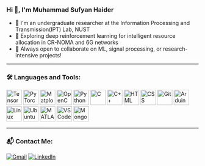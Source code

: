 ### Hi 👋, I'm Muhammad Sufyan Haider

- 📖 I'm an undergraduate researcher at the Information Processing and Transmission(IPT) Lab, NUST  
- 🧠 Exploring deep reinforcement learning for intelligent resource allocation in CR-NOMA and 6G networks  
- 🤝 Always open to collaborate on ML, signal processing, or research-intensive projects!

---

### 🛠️ Languages and Tools:

<p align="left">
  <img src="https://www.vectorlogo.zone/logos/tensorflow/tensorflow-icon.svg" alt="TensorFlow" width="40"/>
  <img src="https://www.vectorlogo.zone/logos/pytorch/pytorch-icon.svg" alt="PyTorch" width="40"/>
  <img src="https://matplotlib.org/_static/images/logo2.svg" alt="Matplotlib" width="40"/>
  <img src="https://upload.wikimedia.org/wikipedia/commons/3/32/OpenCV_Logo_with_text_svg_version.svg" alt="OpenCV" width="40"/>
  <img src="https://cdn.jsdelivr.net/gh/devicons/devicon/icons/python/python-original.svg" alt="Python" width="40"/>
  <img src="https://cdn.jsdelivr.net/gh/devicons/devicon/icons/c/c-original.svg" alt="C" width="40"/>
  <img src="https://cdn.jsdelivr.net/gh/devicons/devicon/icons/cplusplus/cplusplus-original.svg" alt="C++" width="40"/>
  <img src="https://cdn.jsdelivr.net/gh/devicons/devicon/icons/html5/html5-original.svg" alt="HTML" width="40"/>
  <img src="https://cdn.jsdelivr.net/gh/devicons/devicon/icons/css3/css3-original.svg" alt="CSS" width="40"/>
  <img src="https://cdn.jsdelivr.net/gh/devicons/devicon/icons/git/git-original.svg" alt="Git" width="40"/>
  <img src="https://cdn.jsdelivr.net/gh/devicons/devicon/icons/arduino/arduino-original.svg" alt="Arduino" width="40"/>
  <img src="https://cdn.jsdelivr.net/gh/devicons/devicon/icons/linux/linux-original.svg" alt="Linux" width="40"/>
  <img src="https://cdn.jsdelivr.net/gh/devicons/devicon/icons/ubuntu/ubuntu-plain.svg" alt="Ubuntu" width="40"/>
  <img src="https://cdn.jsdelivr.net/gh/devicons/devicon/icons/matlab/matlab-original.svg" alt="MATLAB" width="40"/>
  <img src="https://cdn.jsdelivr.net/gh/devicons/devicon/icons/vscode/vscode-original.svg" alt="VS Code" width="40"/>
  <img src="https://cdn.jsdelivr.net/gh/devicons/devicon/icons/mongodb/mongodb-original.svg" alt="MongoDB" width="40"/>
</p>

---

### 📬 Contact Me:

[![Gmail](https://img.shields.io/badge/Gmail-D14836?style=flat&logo=gmail&logoColor=white)](mailto:mhaider.bee22seecs@seecs.edu.pk)
[![LinkedIn](https://img.shields.io/badge/LinkedIn-blue?style=flat&logo=linkedin&logoColor=white)](https://linkedin.com/in/MuhammadSufyan)
